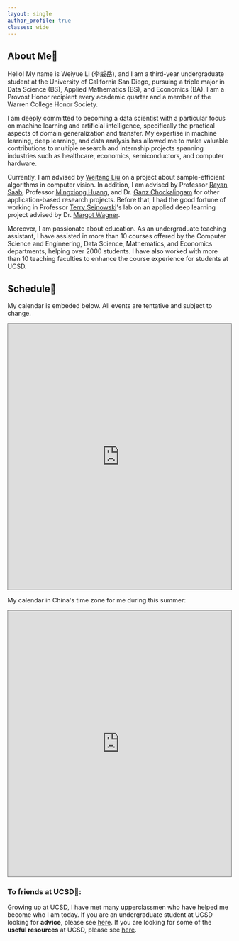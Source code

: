 ```yaml
---
layout: single
author_profile: true
classes: wide
---
```

<!-- | 🎉 <span style='color:Blue'><b>Welcome to my new personal website! Last update May 2023.</b></span> <br> -->

## About Me💯

Hello! My name is Weiyue Li (李威岳), and I am a third-year undergraduate student at the University of California San Diego, pursuing a triple major in Data Science (BS), Applied Mathematics (BS), and Economics (BA). I am a Provost Honor recipient every academic quarter and a member of the Warren College Honor Society.

I am deeply committed to becoming a data scientist with a particular focus on machine learning and artificial intelligence, specifically the practical aspects of domain generalization and transfer. My expertise in machine learning, deep learning, and data analysis has allowed me to make valuable contributions to multiple research and internship projects spanning industries such as healthcare, economics, semiconductors, and computer hardware.

Currently, I am advised by [Weitang Liu](https://sites.google.com/ucsd.edu/weitangliu/) on a project about sample-efficient algorithms in computer vision. In addition, I am advised by Professor [Rayan Saab](https://mathweb.ucsd.edu/~rsaab/), Professor [Mingxiong Huang](https://www.ece.ucsd.edu/node/516), and Dr. [Ganz Chockalingam](https://pdel.ucsd.edu/people/research-affiliates/ganz-chockalingam.html) for other application-based research projects. Before that, I had the good fortune of working in Professor [Terry Sejnowski](https://en.wikipedia.org/wiki/Terry_Sejnowski)'s lab on an applied deep learning project advised by Dr. [Margot Wagner](https://www.margotwagner.com/).

Moreover, I am passionate about education. As an undergraduate teaching assistant, I have assisted in more than 10 courses offered by the Computer Science and Engineering, Data Science, Mathematics, and Economics departments, helping over 2000 students. I have also worked with more than 10 teaching faculties to enhance the course experience for students at UCSD.




## Schedule📅

My calendar is embeded below. All events are tentative and subject to change.

<iframe src="https://calendar.google.com/calendar/embed?height=600&wkst=1&bgcolor=%23ffffff&ctz=America%2FLos_Angeles&mode=WEEK&src=d2VsMDE5QHVjc2QuZWR1&color=%234285F4" style="border:solid 1px #777" width="100%" height="600" frameborder="0" scrolling="no"></iframe>

My calendar in China's time zone for me during this summer:
<iframe src="https://calendar.google.com/calendar/embed?height=600&wkst=1&bgcolor=%23ffffff&ctz=Asia%2FShanghai&mode=WEEK&src=d2VsMDE5QHVjc2QuZWR1&color=%23039BE5" style="border:solid 1px #777" width="100%" height="600" frameborder="0" scrolling="no"></iframe>



### To friends at UCSD🔱:

Growing up at UCSD, I have met many upperclassmen who have helped me become who I am today. If you are an undergraduate student at UCSD looking for **advice**, please see [here](/advice). If you are looking for some of the **useful resources** at UCSD, please see [here](/resources).



<!-- <div class="repo p-2 text-center">
  <a href="https://github.com/ryo-ma/github-profile-trophy" rel="external nofollow noopener" target="_blank">
    <img class="repo-img-light w-200" alt="weiyueli7" src="https://github-profile-trophy.vercel.app/?username=weiyueli7&theme=flat">
  </a>
</div> -->

<!-- <div class="repo p-2 text-center">
  <a href="https://github.com/weiyueli7" rel="external nofollow noopener" target="_blank">
    <img class="repo-img-light w-100" alt="weiyueli7" src="https://github-readme-stats.vercel.app/api/?username=weiyueli7&amp;theme=default&amp;show_icons=true">
  </a>
</div> -->

<div class="repo p-2 text-center">
  <!-- <script type='text/javascript' src='https://www.freevisitorcounters.com/auth.php?id=6845903291ed6ccfe1448945380782ca81dfca7f'></script>
<script type="text/javascript" src="https://www.freevisitorcounters.com/en/home/counter/1018589/t/7"></script> -->

<script type='text/javascript' id='clustrmaps' src='//cdn.clustrmaps.com/map_v2.js?cl=ffffff&w=300&t=tt&d=r1iGsmA-oX3PfeADisoirj-cIu_lnGx8391sdASyesk&co=19a0ff'></script>
</div>



